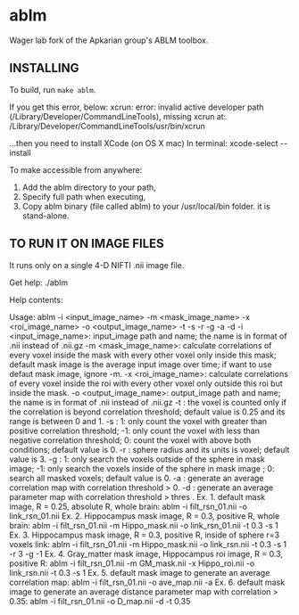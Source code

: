 # ablm
Wager lab fork of the Apkarian group's ABLM toolbox.

INSTALLING
-------------------------------------------
To build, run `make ablm`.

If you get this error, below:
xcrun: error: invalid active developer path (/Library/Developer/CommandLineTools), missing xcrun at: /Library/Developer/CommandLineTools/usr/bin/xcrun

...then you need to install XCode (on OS X mac)
In terminal:
xcode-select --install

To make accessible from anywhere:
1. Add the ablm directory to your path, 
2. Specify full path when executing, 
3. Copy ablm binary (file called ablm) to your /usr/local/bin folder. it is stand-alone.


TO RUN IT ON IMAGE FILES
-------------------------------------------

It runs only on a single 4-D NIFTI .nii image file.

Get help: 
./ablm

Help contents:

Usage: ablm  -i <input_image_name>   -m <mask_image_name>  -x <roi_image_name> -o <output_image_name>   -t <correlation threshold>  -s <correlation sign>  -r <radius>   -g <link region> -a -d
     -i <input_image_name>: input_image path and name; the name is in format of .nii instead of .nii.gz
     -m <mask_image_name>: calculate correlations of every voxel inside the mask with every other voxel only inside this mask; default mask image is the average input image over time; if want to use defaut mask image, ignore -m.
     -x <roi_image_name>: calculate correlations of every voxel inside the roi with every other voxel only outside this roi but inside the mask.
     -o <output_image_name>: output_image path and name; the name is in format of .nii instead of .nii.gz
     -t <correlation threshold>: the voxel is counted only if the correlation is beyond correlation threshold; default value is 0.25 and its range is between 0 and 1.
     -s <correlation sign>: 1: only count the voxel with greater than positive correlation threshold; -1: only count the voxel with less than negative correlation threshold; 0: count the voxel with above both conditions; default value is 0.
     -r <sphere radius>: sphere radius and its units is voxel; default value is 3.
     -g <link region>: 1: only search the voxels outside of the sphere in mask image; -1: only search the voxels inside of the sphere in mask image ; 0: search all masked voxels; default value is 0.
     -a : generate an average correlation map with correlation threshold > 0.
     -d : generate an average parameter map with correlation threshold > thres .
     Ex. 1. default mask image, R = 0.25, absolute R, whole brain: ablm -i filt_rsn_01.nii -o link_rsn_01.nii
     Ex. 2.  Hippocampus mask image, R = 0.3, positive R, whole brain: ablm -i filt_rsn_01.nii -m Hippo_mask.nii -o link_rsn_01.nii -t 0.3 -s 1
     Ex. 3.  Hippocampus mask image, R = 0.3, positive R, inside of sphere r=3 voxels link: ablm -i filt_rsn_01.nii -m Hippo_mask.nii -o link_rsn.nii -t 0.3 -s 1 -r 3 -g -1
     Ex. 4.  Gray_matter mask image, Hippocampus roi image, R = 0.3, positive R: ablm -i filt_rsn_01.nii -m GM_mask.nii -x Hippo_roi.nii -o link_rsn.nii -t 0.3 -s 1
     Ex. 5.  default mask image to generate an average correlation map: ablm -i filt_rsn_01.nii -o ave_map.nii -a 
     Ex. 6.  default mask image to generate an average distance parameter map with correlation > 0.35: ablm -i filt_rsn_01.nii -o D_map.nii -d -t 0.35
